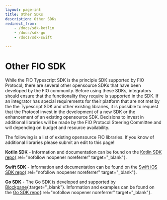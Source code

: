 ```yaml
---
layout: page-int
title: Other SDKs
description: Other SDKs
redirect_from:
    - /docs/sdk-kotlin
    - /docs/sdk-go
    - /docs/sdk-swift

---
```


# Other FIO SDK

While the FIO Typescript SDK is the principle SDK supported by FIO Protocol, there are several other opensource SDKs that have been developed by the FIO community. Before using these SDKs, integrators should ensure that the functionality they require is supported in the SDK. If an integrator has special requirements for their platform that are not met by the the Typescript SDK and other existing libraries, it is possible to request that the Protocol invest in the development of a new SDK or the enhancement of an existing opensource SDK. Decisions to invest in additional libraries will be made by the FIO Protocol Steering Committee and will depending on budget and resource availability.

The following is a list of existing opensource FIO libraries. If you know of additional libraries please submit an edit to this page!

**Kotlin SDK** - Information and documentation can be found on the [Kotlin SDK repo](https://github.com/fioprotocol/fiosdk_kotlin){:rel="nofollow noopener noreferrer" target="_blank"}.

**Swift SDK** - Information and documentation can be found on the [Swift iOS SDK repo](https://github.com/fioprotocol/fiosdk_ios){:rel="nofollow noopener noreferrer" target="_blank"}.

**Go SDK** - The Go SDK is developed and supported by [Blockpane](https://blockpane.com){:target="_blank"}. Information and examples can be found on the [Go SDK repo](https://github.com/fioprotocol/fio-go){:rel="nofollow noopener noreferrer" target="_blank"}.